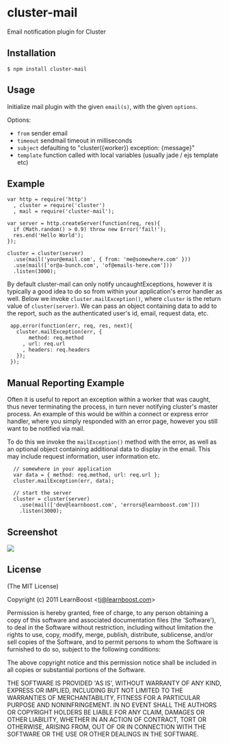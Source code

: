 
# cluster-mail

  Email notification plugin for Cluster

## Installation

    $ npm install cluster-mail

## Usage

 Initialize mail plugin with the given `email(s)`, with the given `options`.

 Options:

  - `from` sender email
  - `timeout` sendmail timeout in milliseconds
  - `subject` defaulting to "cluster({worker}) exception: {message}"
  - `template` function called with local variables (usually jade / ejs template etc)

## Example

    var http = require('http')
      , cluster = require('cluster')
      , mail = require('cluster-mail');

    var server = http.createServer(function(req, res){
      if (Math.random() > 0.9) throw new Error('fail!');
      res.end('Hello World');
    });

    cluster = cluster(server)
      .use(mail('your@email.com', { from: 'me@somewhere.com' }))
      .use(mail(['or@a-bunch.com', 'of@emails-here.com']))
      .listen(3000);

 By default cluster-mail can only notify uncaughtExceptions, however it is typically a good idea to do so from within your application's error handler as well. Below we invoke `cluster.mailException()`, where `cluster` is the return value of `cluster(server)`. We can pass an object containing data to add to the report, such as the authenticated user's id, email, request data, etc.
 
     app.error(function(err, req, res, next){
       cluster.mailException(err, {
           method: req.method
         , url: req.url
         , headers: req.headers
       });
     });

## Manual Reporting Example

  Often it is useful to report an exception within a worker that was caught, thus never terminating the process, in turn never notifying cluster's master process. An example of this would be within a connect or express error handler, where you simply responded with an error page, however you still want to be notified via mail.

  To do this we invoke the `mailException()` method with the error, as well as an optional object containing additional data to display in the email. This may include request information, user information etc. 

      // somewhere in your application
      var data = { method: req.method, url: req.url };
      cluster.mailException(err, data);

      // start the server
      cluster = cluster(server)
        .use(mail(['dev@learnboost.com', 'errors@learnboost.com']))
        .listen(3000);

## Screenshot

![](http://f.cl.ly/items/0K0F3t1s2o172b0j2407/Screenshot.png)

## License 

(The MIT License)

Copyright (c) 2011 LearnBoost &lt;tj@learnboost.com&gt;

Permission is hereby granted, free of charge, to any person obtaining
a copy of this software and associated documentation files (the
'Software'), to deal in the Software without restriction, including
without limitation the rights to use, copy, modify, merge, publish,
distribute, sublicense, and/or sell copies of the Software, and to
permit persons to whom the Software is furnished to do so, subject to
the following conditions:

The above copyright notice and this permission notice shall be
included in all copies or substantial portions of the Software.

THE SOFTWARE IS PROVIDED 'AS IS', WITHOUT WARRANTY OF ANY KIND,
EXPRESS OR IMPLIED, INCLUDING BUT NOT LIMITED TO THE WARRANTIES OF
MERCHANTABILITY, FITNESS FOR A PARTICULAR PURPOSE AND NONINFRINGEMENT.
IN NO EVENT SHALL THE AUTHORS OR COPYRIGHT HOLDERS BE LIABLE FOR ANY
CLAIM, DAMAGES OR OTHER LIABILITY, WHETHER IN AN ACTION OF CONTRACT,
TORT OR OTHERWISE, ARISING FROM, OUT OF OR IN CONNECTION WITH THE
SOFTWARE OR THE USE OR OTHER DEALINGS IN THE SOFTWARE.